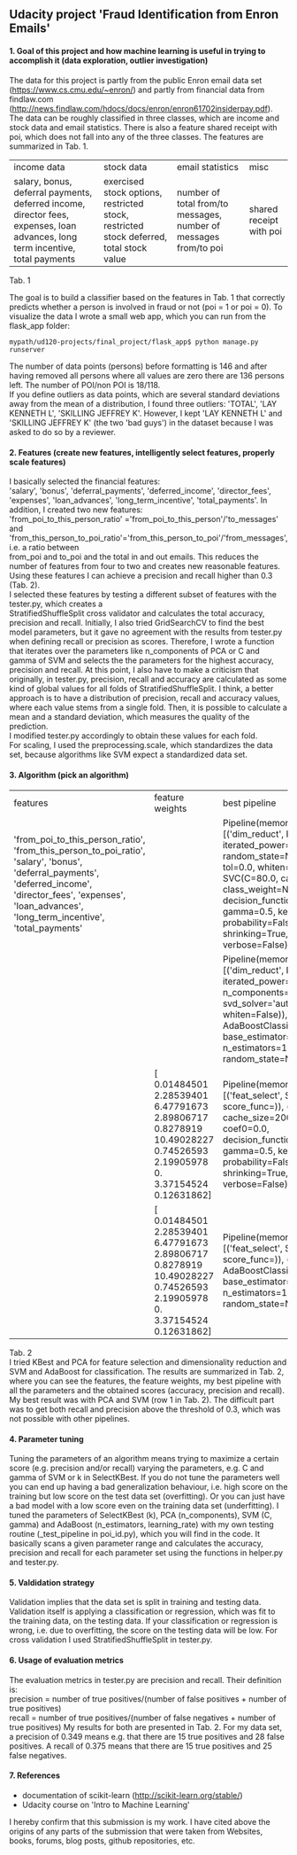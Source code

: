 ## Udacity project 'Fraud Identification from Enron Emails'



#### 1. Goal of this project and how machine learning is useful in trying to accomplish it (data exploration, outlier investigation)

The data for this project is partly from the public Enron email data set (https://www.cs.cmu.edu/~enron/) and partly 
from financial data from findlaw.com (http://news.findlaw.com/hdocs/docs/enron/enron61702insiderpay.pdf). 
The data can be roughly classified in three classes, which are income and stock data and email statistics. 
There is also a feature shared receipt with poi, which does not fall into any of the three classes. 
The features are summarized in Tab. 1.  
<table>  
    <tr>
        <td>income data </td> 
        <td> stock data </td>  
        <td> email statistics </td> 
        <td> misc </td> </tr>
    <tr>
        <td>salary, bonus, deferral payments, deferred income, 
        director fees, expenses, loan advances, long term incentive,
        total payments
        </td> 
        <td> exercised stock options, restricted stock, 
        restricted stock deferred, total stock value 
        </td>
        <td>number of total from/to messages, number of messages
        from/to 
        poi
        </td>
        <td> shared receipt with poi 
     <tr>
</table>
Tab. 1

The goal is to build a classifier based on the features in Tab. 1 that correctly predicts 
whether a person is involved in fraud or not (poi = 1 or poi = 0).
To visualize the data I wrote a small web app, which you can run from the flask_app folder:
```
mypath/ud120-projects/final_project/flask_app$ python manage.py runserver
```  
The number of data points (persons) before formatting is 146 and after having removed all persons where all values are zero
there are 136 persons left.
The number of POI/non POI is 18/118.  
If you define outliers as data points, which are several standard deviations away from the mean of a distribution, 
I found three outliers:  'TOTAL', 'LAY KENNETH L', 'SKILLING JEFFREY K'. However, I kept 'LAY KENNETH L' and 
'SKILLING JEFFREY K' (the two 'bad guys') in the dataset because I was asked to do so by a reviewer.  


#### 2. Features (create new features, intelligently select features, properly scale features)
I basically selected the financial features:
<br> 
'salary', 'bonus', 'deferral_payments', 'deferred_income', 'director_fees', 'expenses', 'loan_advances', 
'long_term_incentive', 'total_payments'. In addition, I created two new features:
<br> 
'from_poi_to_this_person_ratio' ='from_poi_to_this_person'/'to_messages' and 
'from_this_person_to_poi_ratio'='from_this_person_to_poi'/'from_messages', i.e. a ratio between  
from_poi and to_poi and the total in and out emails. This reduces the number of features from four to two 
and creates new reasonable features. 
Using these features I can achieve a precision and recall higher than 0.3 (Tab. 2).       
I selected these features by testing a different subset of features with the tester.py, which creates a  
StratifiedShuffleSplit cross validator and calculates the total accuracy, precision and recall.
Initially, I also tried GridSearchCV to find the best model parameters, but it gave no agreement with the results 
from tester.py when defining recall or precision as scores. Therefore, I wrote a function that iterates over the 
parameters like n_components of PCA or C and gamma of SVM and selects the the parameters for the highest accuracy, 
precision and recall.
At this point, I also have to make a criticism that originally, in tester.py, precision, recall 
and accuracy are calculated as some kind of global values for all folds of StratifiedShuffleSplit. I think, a better 
approach is to have a distribution of precision, recall and accuracy values, where each value stems from a single fold.
Then, it is possible to calculate a mean and a standard deviation, which measures the quality of the prediction.        
I modified tester.py accordingly to obtain these values for each fold.   
For scaling, I used the preprocessing.scale, which standardizes the data set, because algorithms like SVM expect a 
standardized data set.   

#### 3. Algorithm (pick an algorithm)
<table>  
    <tr>
        <td> features </td> 
        <td> feature weights </td>  
        <td> best pipeline </td> 
        <td> accuracy </td> 
        <td> precision </td> 
        <td> recall </td> 
    </tr>
    <tr>
        <td> 'from_poi_to_this_person_ratio', 'from_this_person_to_poi_ratio',
             'salary', 'bonus', 'deferral_payments', 'deferred_income', 'director_fees', 'expenses', 'loan_advances', 
             'long_term_incentive', 'total_payments'</td> 
        <td>  </td>  
        <td> Pipeline(memory=None,
             steps=[('dim_reduct', PCA(copy=True, iterated_power='auto', n_components=3, random_state=None,
             svd_solver='auto', tol=0.0, whiten=False)), ('clf', SVC(C=80.0, cache_size=200, class_weight=None, coef0=0.0,
             decision_function_shape='ovr', degree=3, gamma=0.5, kernel='rbf',
             max_iter=-1, probability=False, random_state=None, shrinking=True,
             tol=0.001, verbose=False))])
         </td> 
        <td> 0.860 +/- 0.033 </td> 
        <td> 0.423 +/- 0.131 </td> 
        <td> 0.454 +/- 0.108 </td> 
     <tr>
     <tr>
        <td>  </td> 
        <td>  </td>  
        <td> Pipeline(memory=None,
             steps=[('dim_reduct', PCA(copy=True, iterated_power='auto', n_components=11, random_state=None,
             svd_solver='auto', tol=0.0, whiten=False)), ('clf', AdaBoostClassifier(algorithm='SAMME.R', base_estimator=None,
             learning_rate=1.0, n_estimators=100, random_state=None))])
       </td> 
        <td> 0.823 +/- 0.011 </td> 
        <td> 0.243 +/- 0.091 </td> 
        <td> 0.266 +/- 0.104 </td> 
     <tr>
     <tr>
        <td>  </td> 
        <td> [  0.01484501   2.28539401   6.47791673   2.89806717   0.8278919
             10.49028227   0.74526593   2.19905978   0.           3.37154524
             0.12631862] 
        </td>  
        <td> Pipeline(memory=None, steps=[('feat_select', SelectKBest(k=3, score_func=<function f_classif at 0x7f23a5265ae8>)), 
            ('clf', SVC(C=50.0, cache_size=200, class_weight=None, coef0=0.0,
             decision_function_shape='ovr', degree=3, gamma=0.5, kernel='rbf',
             max_iter=-1, probability=False, random_state=None, shrinking=True,
             tol=0.001, verbose=False))])     
        </td> 
        <td> 0.877 +/- 0.012 </td> 
        <td> 0.449 +/- 0.133 </td> 
        <td> 0.173 +/- 0.054 </td> 
     <tr>
     <tr>
        <td>  </td> 
        <td> [  0.01484501   2.28539401   6.47791673   2.89806717   0.8278919
             10.49028227   0.74526593   2.19905978   0.           3.37154524
             0.12631862]
        </td>  
        <td> Pipeline(memory=None, steps=[('feat_select', SelectKBest(k=7, score_func=<function f_classif at 0x7f57d1cf0ae8>)), 
             ('clf', AdaBoostClassifier(algorithm='SAMME.R', base_estimator=None,
             learning_rate=1.5, n_estimators=100, random_state=None))])   
        </td> 
        <td> 0.851 +/- 0.027 </td> 
        <td> 0.351 +/- 0.136 </td> 
        <td> 0.292 +/- 0.091 </td> 
     <tr>
</table>
Tab. 2
<br>
I tried KBest and PCA for feature selection and dimensionality reduction and SVM and AdaBoost for classification.
The results are summarized in Tab. 2, where you can see the features, the feature weights, my best pipeline with all 
the parameters and the obtained scores (accuracy, precision and recall). My best result was with PCA and SVM 
(row 1 in Tab. 2). The difficult part was to get both recall and precision above the threshold of 0.3, which was not 
possible with other pipelines.    

#### 4. Parameter tuning
Tuning the parameters of an algorithm means trying to maximize a certain score (e.g. precision and/or recall) varying 
the parameters, e.g. C and gamma of SVM or k in SelectKBest.
If you do not tune the parameters well you can end up having a bad generalization behaviour, i.e. high score on the 
training but low score on the test data set (overfitting). Or you can just have a bad model with a low score even on the
training data set (underfitting). I tuned the parameters of SelectKBest (k), PCA (n_components), SVM (C, gamma) and 
AdaBoost (n_estimators, learning_rate) with my own testing routine (_test_pipeline in poi_id.py), which you will find 
in the code. It basically scans a given parameter range and calculates the accuracy, precision and recall for each 
parameter set using the functions in helper.py and tester.py.    

#### 5. Valdidation strategy
Validation implies that the data set is split in training and testing data. Validation itself is applying 
a classification or regression, which was fit to the training data, on the testing data. If your classification or 
regression is wrong, i.e. due to overfitting, the score on the testing data will be low.
For cross validation I used StratifiedShuffleSplit in tester.py. 

#### 6. Usage of evaluation metrics
The evaluation metrics in tester.py are precision and recall. Their definition is:
<br>
precision = number of true positives/(number of false positives + number of true positives)
<br>
recall = number of true positives/(number of false negatives + number of true positives)
My results for both are presented in Tab. 2. 
For my data set, a precision of 0.349 means e.g. that there are 15 true positives and 28 false positives. 
A recall of 0.375 means that there are 15 true positives and 25 false negatives.

#### 7. References
- documentation of scikit-learn (http://scikit-learn.org/stable/) 
- Udacity course on 'Intro to Machine Learning'

I hereby confirm that this submission is my work. I have cited above the origins of any parts of the submission that 
were taken from Websites, books, forums, blog posts, github repositories, etc.
